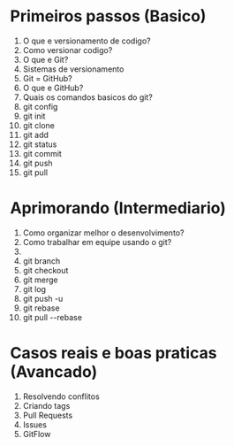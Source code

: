# Primeiros passos (Basico)
1. O que e versionamento de codigo?
2. Como versionar codigo?
3. O que e Git?
4. Sistemas de versionamento
5. Git = GitHub?
6. O que e GitHub?
7. Quais os comandos basicos do git?
8. git config
9. git init
10. git clone
11. git add
12. git status
13. git commit
14. git push
15. git pull

# Aprimorando (Intermediario)
1. Como organizar melhor o desenvolvimento?
2. Como trabalhar em equipe usando o git?
3. 
4. git branch
5. git checkout
6. git merge
7. git log
8. git push -u
9. git rebase
10. git pull --rebase

# Casos reais e boas praticas (Avancado)
1. Resolvendo conflitos
2. Criando tags
3. Pull Requests
4. Issues
5. GitFlow
